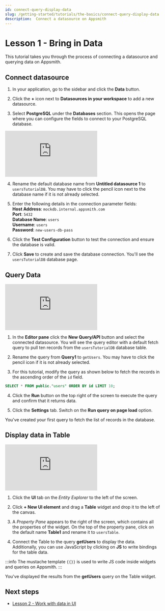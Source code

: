```yaml
---
id: connect-query-display-data
slug: /getting-started/tutorials/the-basics/connect-query-display-data
description:  Connect a datasource on Appsmith
---
```


# Lesson 1 - Bring in Data

This tutorial takes you through the process of connecting a datasource and querying data on Appsmith. 

## Connect datasource

1. In your application, go to the sidebar and click the **Data** button.

2. Click the **+** icon next to **Datasources in your workspace** to add a new datasource.

3. Select **PostgreSQL** under the **Databases** section. This opens the page where you can configure the fields to connect to your PostgreSQL database. 

<div style={{ position: "relative", paddingBottom: "calc(50.520833333333336% + 41px)", height: "0", width: "100%" }}>
  <iframe src="https://demo.arcade.software/fT4UI3z2O90bF6IKjdOj?embed" frameborder="0" loading="lazy" webkitallowfullscreen mozallowfullscreen allowfullscreen style={{ position: "absolute", top: "0", left: "0", width: "100%", height: "100%", colorScheme: "light" }} title="Appsmith | Connect Data">
  </iframe>
</div>

4. Rename the default database name from **Untitled datasource 1** to `usersTutorialDB`. You may have to click the pencil icon next to the database name if it is not already selected. 

5. Enter the following details in the connection parameter fields:<br/>
  **Host Address**: `mockdb.internal.appsmith.com` <br/>
  **Port**: `5432`<br/>
  **Database Name**: `users`<br/>
  **Username**: `users`<br/>
  **Password**: `new-users-db-pass`<br/>

6. Click the **Test Configuration** button to test the connection and ensure the database is valid.

7. Click **Save** to create and save the database connection. You'll see the `usersTutorialDB` database page.

## Query Data

<div style={{ position: "relative", paddingBottom: "calc(50.520833333333336% + 41px)", height: "0", width: "100%" }}>
  <iframe src="https://demo.arcade.software/4SP3OXtmLb0KUzOLFsbp?embed" frameborder="0" loading="lazy" webkitallowfullscreen mozallowfullscreen allowfullscreen style={{ position: "absolute", top: "0", left: "0", width: "100%", height: "100%", colorScheme: "light" }} title="Appsmith | Connect Data">
  </iframe>
</div>

1. In the **Editor pane** click the **New Query/API** button and select the connected datasource. You will see the query editor with a default fetch query to pull ten records from the `usersTutorialDB` database table.

2. Rename the query from **Query1** to `getUsers`. You may have to click the pencil icon if it is not already selected.

3. For this tutorial, modify the query as shown below to fetch the records in the ascending order of the `id` field.

  ```sql
  SELECT * FROM public."users" ORDER BY id LIMIT 10;
  ```

4. Click the **Run** button on the top right of the screen to execute the query and confirm that it returns data.

5. Click the **Settings** tab. Switch on the **Run query on page load** option.

You've created your first query to fetch the list of records in the database.

## Display data in Table

<div style={{ position: "relative", paddingBottom: "calc(50.520833333333336% + 41px)", height: "0", width: "100%" }}>
  <iframe src="https://demo.arcade.software/gCyRZIWRg9iw8IMpPYBq?embed" frameborder="0" loading="lazy" webkitallowfullscreen mozallowfullscreen allowfullscreen style={{ position: "absolute", top: "0", left: "0", width: "92%", height: "92%", colorScheme: "light" }} title="User Management | Display Data">
  </iframe>
</div>

1. Click the **UI** tab on the *Entity Explorer* to the left of the screen.

2. Click **+ New UI element** and drag a **Table** widget and drop it to the left of the canvas.

3. A *Property Pane* appears to the right of the screen, which contains all the properties of the widget. On the top of the property pane, click on the default name **Table1** and rename it to `usersTable`.

4. Connect the Table to the query **getUsers** to display the data. Additionally, you can use JavaScript by clicking on **JS** to write bindings for the table data.
 
:::info
The mustache template `{{}}` is used to write JS code inside widgets and queries on Appsmith.
:::

You've displayed the results from the **getUsers** query on the Table widget.

## Next steps
- [Lesson 2 - Work with data in UI](/getting-started/tutorials/the-basics/work-with-data-in-ui)